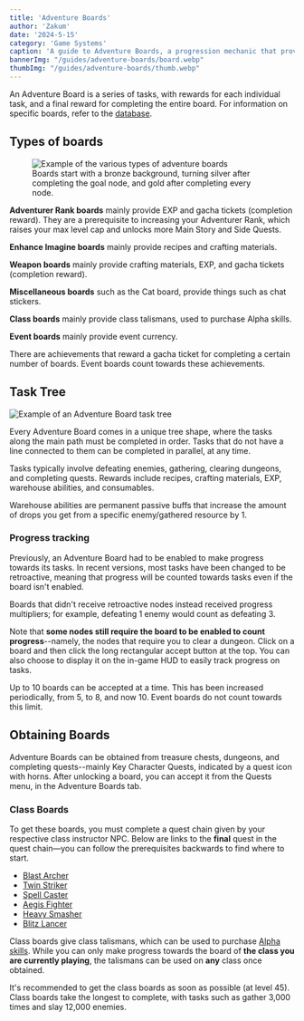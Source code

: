 ```yaml
---
title: 'Adventure Boards'
author: 'Zakum'
date: '2024-5-15'
category: 'Game Systems'
caption: 'A guide to Adventure Boards, a progression mechanic that provides equipment and Adventurer Ranks.'
bannerImg: "/guides/adventure-boards/board.webp"
thumbImg: "/guides/adventure-boards/thumb.webp"
---
```


<script>
    import StickyNote from '$lib/components/StickyNote.svelte';
</script>


An Adventure Board is a series of tasks, with rewards for each individual task, and a final reward for completing the entire board. For information on specific boards, refer to the [database](/db).

## Types of boards
<figure>
    <img src="/guides/adventure-boards/boards-list.webp" alt="Example of the various types of adventure boards">
    <figcaption>Boards start with a bronze background, turning silver after completing the goal node, and gold after completing every node.</figcaption>
</figure>

**Adventurer Rank boards** mainly provide EXP and gacha tickets (completion reward). They are a prerequisite to increasing your Adventurer Rank, which raises your max level cap and unlocks more Main Story and Side Quests.

**Enhance Imagine boards** mainly provide recipes and crafting materials.

**Weapon boards** mainly provide crafting materials, EXP, and gacha tickets (completion reward).

**Miscellaneous boards** such as the Cat board, provide things such as chat stickers.

**Class boards** mainly provide class talismans, used to purchase Alpha skills.

**Event boards** mainly provide event currency.

<StickyNote type="tip">
    There are achievements that reward a gacha ticket for completing a certain number of boards. Event boards count towards these achievements.
</StickyNote>

## Task Tree
<img src="/guides/adventure-boards/board.webp" alt="Example of an Adventure Board task tree">

Every Adventure Board comes in a unique tree shape, where the tasks along the main path must be completed in order. Tasks that do not have a line connected to them can be completed in parallel, at any time. 

Tasks typically involve defeating enemies, gathering, clearing dungeons, and completing quests. Rewards include recipes, crafting materials, EXP, warehouse abilities, and consumables. 

<StickyNote type="tip">
    Warehouse abilities are permanent passive buffs that increase the amount of drops you get from a specific enemy/gathered resource by 1.
</StickyNote>

### Progress tracking
Previously, an Adventure Board had to be enabled to make progress towards its tasks. In recent versions, most tasks have been changed to be retroactive, meaning that progress will be counted towards tasks even if the board isn't enabled. 

Boards that didn't receive retroactive nodes instead received progress multipliers; for example, defeating 1 enemy would count as defeating 3. 

Note that **some nodes still require the board to be enabled to count progress**--namely, the nodes that require you to clear a dungeon. Click on a board and then click the long rectangular accept button at the top. You can also choose to display it on the in-game HUD to easily track progress on tasks.

<StickyNote type="note">
    Up to 10 boards can be accepted at a time. This has been increased periodically, from 5, to 8, and now 10. Event boards do not count towards this limit.
</StickyNote>

## Obtaining Boards
Adventure Boards can be obtained from treasure chests, dungeons, and completing quests--mainly Key Character Quests, indicated by a quest icon with horns. After unlocking a board, you can accept it from the Quests menu, in the Adventure Boards tab.

### Class Boards
To get these boards, you must complete a quest chain given by your respective class instructor NPC. Below are links to the **final** quest in the quest chain—you can follow the prerequisites backwards to find where to start.

- [Blast Archer](/db/quest/SQ103_235)
- [Twin Striker](/db/quest/SQ103_234)
- [Spell Caster](/db/quest/SQ103_236)
- [Aegis Fighter](/db/quest/SQ103_233)
- [Heavy Smasher](/db/quest/SQ103_237)
- [Blitz Lancer](/db/quest/SQ103_238)

Class boards give class talismans, which can be used to purchase [Alpha skills](/guides/combat#skill-variants). While you can only make progress towards the board of **the class you are currently playing**, the talismans can be used on **any** class once obtained.

<StickyNote type="tip">
    It's recommended to get the class boards as soon as possible (at level 45). Class boards take the longest to complete, with tasks such as gather 3,000 times and slay 12,000 enemies.
</StickyNote>